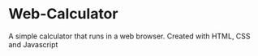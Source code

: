 # Web-Calculator
A simple calculator that runs in a web browser. Created with HTML, CSS and Javascript
